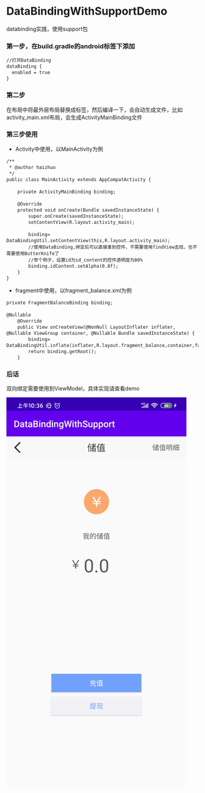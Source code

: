 # DataBindingWithSupportDemo
 databinding实践，使用support包

### 第一步，在build.gradle的android标签下添加
```
//打开DataBinding
dataBinding {
  enabled = true
}
```

### 第二步
在布局中将最外层布局替换成<layout>标签，然后编译一下，会自动生成文件，比如activity_main.xml布局，会生成ActivityMainBinding文件

 
### 第三步使用
- Activity中使用，以MainActivity为例

```
/**
 * @author haizhuo
 */
public class MainActivity extends AppCompatActivity {

    private ActivityMainBinding binding;

    @Override
    protected void onCreate(Bundle savedInstanceState) {
        super.onCreate(savedInstanceState);
        setContentView(R.layout.activity_main);

        binding= DataBindingUtil.setContentView(this,R.layout.activity_main);
        //使用DataBinding,绑定后可以直接拿到控件，不需要使用findView去找，也不需要使用ButterKnife了
        //举个例子，设置id为id_content的控件透明度为80%
        binding.idContent.setAlpha(0.8f);
    }
}

```

- fragment中使用，以fragment_balance.xml为例
```
private FragmentBalanceBinding binding;

@Nullable
    @Override
    public View onCreateView(@NonNull LayoutInflater inflater, @Nullable ViewGroup container, @Nullable Bundle savedInstanceState) {
        binding= DataBindingUtil.inflate(inflater,R.layout.fragment_balance,container,false);
        return binding.getRoot();
    }

```

### 后话
双向绑定需要使用到ViewModel，具体实现请查看demo

![image](https://github.com/PengHaiZhuo/hello-world/blob/master/picture/databindingwithsupport.jpg)
